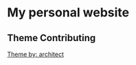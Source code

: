 # My personal website

## Theme Contributing

[Theme by: architect](https://github.com/pages-themes/architect)

